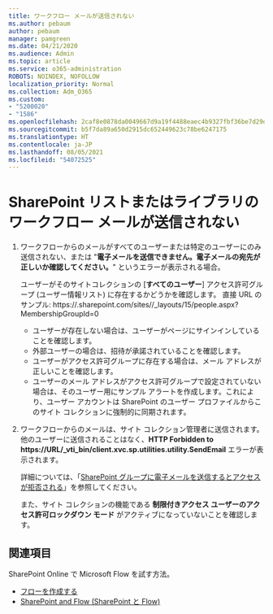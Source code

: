 ```yaml
---
title: ワークフロー メールが送信されない
ms.author: pebaum
author: pebaum
manager: pamgreen
ms.date: 04/21/2020
ms.audience: Admin
ms.topic: article
ms.service: o365-administration
ROBOTS: NOINDEX, NOFOLLOW
localization_priority: Normal
ms.collection: Adm_O365
ms.custom:
- "5200020"
- "1586"
ms.openlocfilehash: 2caf8e0878da0049667d9a19f4488eaec4b9327fbf36be7d29dbf4b7a9c89158
ms.sourcegitcommit: b5f7da89a650d2915dc652449623c78be6247175
ms.translationtype: HT
ms.contentlocale: ja-JP
ms.lasthandoff: 08/05/2021
ms.locfileid: "54072525"
---
```

# <a name="workflow-email-is-not-being-sent-for-a-sharepoint-list-or-library"></a>SharePoint リストまたはライブラリのワークフロー メールが送信されない

1. ワークフローからのメールがすべてのユーザーまたは特定のユーザーにのみ送信されない、または "**電子メールを送信できません。電子メールの宛先が正しいか確認してください。**" というエラーが表示される場合。

    ユーザーがそのサイトコレクションの [**すべてのユーザー**] アクセス許可グループ (ユーザー情報リスト) に存在するかどうかを確認します。  直接 URL のサンプル: https://<tenant>.sharepoint.com/sites/<sitename>/_layouts/15/people.aspx?MembershipGroupId=0

    - ユーザーが存在しない場合は、ユーザーがページにサインインしていることを確認します。 
    - 外部ユーザーの場合は、招待が承諾されていることを確認します。
    - ユーザーがアクセス許可グループに存在する場合は、メール アドレスが正しいことを確認します。
    - ユーザーのメール アドレスがアクセス許可グループで設定されていない場合は、そのユーザー用にサンプル アラートを作成します。これにより、ユーザー アカウントは SharePoint のユーザー プロファイルからこのサイト コレクションに強制的に同期されます。
 
2. ワークフローからのメールは、サイト コレクション管理者に送信されます。他のユーザーに送信されることはなく、**HTTP Forbidden to <span>https:</span>//URL/_vti_bin/client.xvc.sp.utilities.utility.SendEmail** エラーが表示されます。
 

    詳細については、「[SharePoint グループに電子メールを送信するとアクセスが拒否される](https://docs.microsoft.com/sharepoint/support/sharing-and-permissions/access-denied-when-send-an-email-to-groups)」を参照してください。

    また、サイト コレクションの機能である **制限付きアクセス ユーザーのアクセス許可ロックダウン モード** がアクティブになっていないことを確認します。


## <a name="related-topics"></a>関連項目
SharePoint Online で Microsoft Flow を試す方法。
- [フローを作成する](https://support.office.com/article/Create-a-flow-for-a-list-or-library-in-SharePoint-Online-or-OneDrive-for-Business-a9c3e03b-0654-46af-a254-20252e580d01) 
- [SharePoint and Flow (SharePoint と Flow)](https://flow.microsoft.com/blog/sharepoint-and-flow/) 


